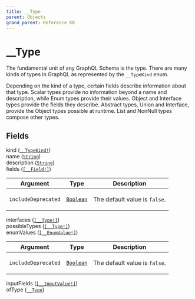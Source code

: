 ```yaml
---
title: __Type
parent: Objects
grand_parent: Reference KB
---
```


# __Type

The fundamental unit of any GraphQL Schema is the type. There are many kinds of types in GraphQL as represented by the `__TypeKind` enum.

Depending on the kind of a type, certain fields describe information about that type. Scalar types provide no information beyond a name and description, while Enum types provide their values. Object and Interface types provide the fields they describe. Abstract types, Union and Interface, provide the Object types possible at runtime. List and NonNull types compose other types.

## Fields

<div class="field-entry ">
  <span id="kind" class="field-name anchored">kind (<code><a href="/docs/reference_kb/enum/__type_kind">__TypeKind!</a></code>)</span>

  <div class="description-wrapper">

  </div>
</div>

<div class="field-entry ">
  <span id="name" class="field-name anchored">name (<code><a href="/docs/reference_kb/scalar/string">String</a></code>)</span>

  <div class="description-wrapper">

  </div>
</div>

<div class="field-entry ">
  <span id="description" class="field-name anchored">description (<code><a href="/docs/reference_kb/scalar/string">String</a></code>)</span>

  <div class="description-wrapper">

  </div>
</div>

<div class="field-entry ">
  <span id="fields" class="field-name anchored">fields (<code><a href="/docs/reference_kb/object/__field">[__Field!]</a></code>)</span>

  <div class="description-wrapper">
     <table class="arguments">
  <thead>
  <tr>
    <th>Argument</th>
    <th>Type</th>
    <th>Description</th>
  </tr>
  </thead>
  <tbody>

  <tr>
  <td><code class="anchored">includeDeprecated</code></td>
  <td>
    <code><a href="/docs/reference_kb/scalar/boolean">Boolean</a></code>
  </td>
  <td>
       <p>The default value is <code>false</code>.</p>
   </td>
  </tr>

  </tbody>
</table>

  </div>
</div>

<div class="field-entry ">
  <span id="interfaces" class="field-name anchored">interfaces (<code><a href="/docs/reference_kb/object/__type">[__Type!]</a></code>)</span>

  <div class="description-wrapper">

  </div>
</div>

<div class="field-entry ">
  <span id="possible_types" class="field-name anchored">possibleTypes (<code><a href="/docs/reference_kb/object/__type">[__Type!]</a></code>)</span>

  <div class="description-wrapper">

  </div>
</div>

<div class="field-entry ">
  <span id="enum_values" class="field-name anchored">enumValues (<code><a href="/docs/reference_kb/object/__enum_value">[__EnumValue!]</a></code>)</span>

  <div class="description-wrapper">
     <table class="arguments">
  <thead>
  <tr>
    <th>Argument</th>
    <th>Type</th>
    <th>Description</th>
  </tr>
  </thead>
  <tbody>

  <tr>
  <td><code class="anchored">includeDeprecated</code></td>
  <td>
    <code><a href="/docs/reference_kb/scalar/boolean">Boolean</a></code>
  </td>
  <td>
       <p>The default value is <code>false</code>.</p>
   </td>
  </tr>

  </tbody>
</table>

  </div>
</div>

<div class="field-entry ">
  <span id="input_fields" class="field-name anchored">inputFields (<code><a href="/docs/reference_kb/object/__input_value">[__InputValue!]</a></code>)</span>

  <div class="description-wrapper">

  </div>
</div>

<div class="field-entry ">
  <span id="of_type" class="field-name anchored">ofType (<code><a href="/docs/reference_kb/object/__type">__Type</a></code>)</span>

  <div class="description-wrapper">

  </div>
</div>

